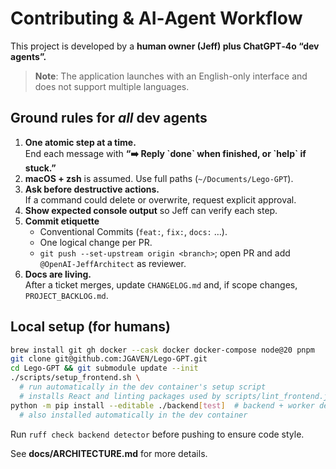 # Contributing & AI‑Agent Workflow

This project is developed by a **human owner (Jeff) plus ChatGPT‑4o “dev agents”.**
> **Note**: The application launches with an English-only interface and does not support multiple languages.


## Ground rules for *all* dev agents

1. **One atomic step at a time.**  
   End each message with **“➡️ Reply \`done\` when finished, or \`help\` if stuck.”**
2. **macOS + zsh** is assumed. Use full paths (`~/Documents/Lego-GPT`).
3. **Ask before destructive actions.**  
   If a command could delete or overwrite, request explicit approval.
4. **Show expected console output** so Jeff can verify each step.
5. **Commit etiquette**  
   * Conventional Commits (`feat:`, `fix:`, `docs:` …).  
   * One logical change per PR.  
   * `git push --set-upstream origin <branch>`; open PR and add `@OpenAI-JeffArchitect` as reviewer.
6. **Docs are living.**  
   After a ticket merges, update `CHANGELOG.md` and, if scope changes, `PROJECT_BACKLOG.md`.

## Local setup (for humans)

```bash
brew install git gh docker --cask docker docker-compose node@20 pnpm
git clone git@github.com:JGAVEN/Lego-GPT.git
cd Lego-GPT && git submodule update --init
./scripts/setup_frontend.sh \
  # run automatically in the dev container's setup script
  # installs React and linting packages used by scripts/lint_frontend.js
python -m pip install --editable ./backend[test]  # backend + worker deps (incl. fakeredis for tests)
  # also installed automatically in the dev container
```

Run `ruff check backend detector` before pushing to ensure code style.

See **docs/ARCHITECTURE.md** for more details.
